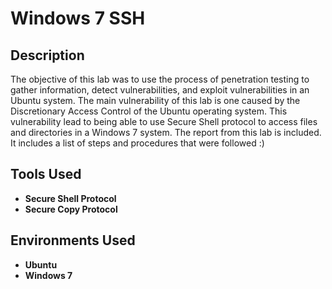 <h1>Windows 7 SSH</h1>


<h2>Description</h2>
The objective of this lab was to use the process of penetration testing to gather information, detect vulnerabilities, and exploit vulnerabilities in an Ubuntu system. The main vulnerability of this lab is one caused by the Discretionary Access Control of the Ubuntu operating system. This vulnerability lead to being able to use Secure Shell protocol to access files and directories in a Windows 7 system. The report from this lab is included. It includes a list of steps and procedures that were followed :)
<br />


<h2>Tools Used</h2>

- <b>Secure Shell Protocol</b>
- <b>Secure Copy Protocol</b>


<h2>Environments Used </h2>

- <b>Ubuntu</b>
- <b> Windows 7 </b>
